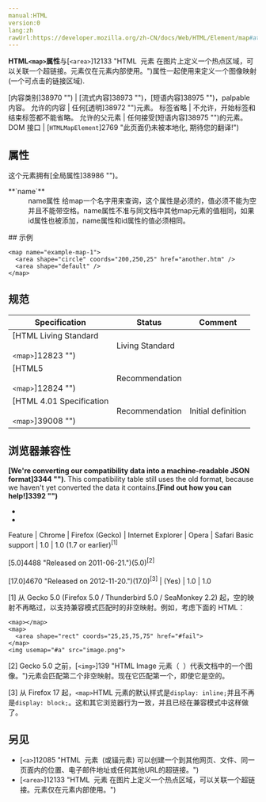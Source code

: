 ```yaml
---
manual:HTML
version:0
lang:zh
rawUrl:https://developer.mozilla.org/zh-CN/docs/Web/HTML/Element/map#attr-name
---
```






**HTML`<map>`属性**与[`<area>`]12133 "HTML <area> 元素 在图片上定义一个热点区域，可以关联一个超链接。<area>元素仅在<map>元素内部使用。")属性一起使用来定义一个图像映射(一个可点击的链接区域).


[内容类别]38970 "") | [流式内容]38973 "")，[短语内容]38975 "")，palpable 内容。 
允许的内容 | 任何[透明]38972 "")元素。 
标签省略 | 不允许，开始标签和结束标签都不能省略。 
允许的父元素 | 任何接受[短语内容]38975 "")的元素。 
DOM 接口 | [`HTMLMapElement`]2769 "此页面仍未被本地化, 期待您的翻译!") 


## 属性<a name="属性"></a>


这个元素拥有[全局属性]38986 "")。

<dl><dt id=''>**`name`**</dt><dd>name属性 给map一个名字用来查询，这个属性是必须的，值必须不能为空并且不能带空格。name属性不准与同文档中其他map元素的值相同，如果id属性也被添加，name属性和id属性的值必须相同。</dd></dl>
## 示例<a name="示例"></a>

```
<map name="example-map-1">
  <area shape="circle" coords="200,250,25" href="another.htm" />
  <area shape="default" />
</map>
```

## 规范<a name="规范"></a>

Specification | Status | Comment 
 ---  |  ---  |  ---  | 
[HTML Living Standard<br></br><small>&lt;map&gt;</small>]12823 "") | Living Standard |  
[HTML5<br></br><small>&lt;map&gt;</small>]12824 "") | Recommendation |  
[HTML 4.01 Specification<br></br><small>&lt;map&gt;</small>]39008 "") | Recommendation | Initial definition 


## 浏览器兼容性<a name="浏览器兼容性"></a>


**[We&#39;re converting our compatibility data into a machine-readable JSON format]3344 "")**. This compatibility table still uses the old format, because we haven&#39;t yet converted the data it contains.**[Find out how you can help!]3392 "")**


* 
* 

Feature | Chrome | Firefox (Gecko) | Internet Explorer | Opera | Safari 
Basic support | 1.0 | 1.0 (1.7 or earlier)<sup>[1]</sup><br></br>[5.0]4488 "Released on 2011-06-21.")(5.0)<sup>[2]</sup><br></br>[17.0]4670 "Released on 2012-11-20.")(17.0)<sup>[3]</sup> | (Yes) | 1.0 | 1.0 





[1] 从 Gecko 5.0 (Firefox 5.0 / Thunderbird 5.0 / SeaMonkey 2.2) 起，空的映射不再略过，以支持兼容模式匹配时的非空映射。例如，考虑下面的 HTML：


```
<map></map>
<map>
  <area shape="rect" coords="25,25,75,75" href="#fail">
</map>
<img usemap="#a" src="image.png">
```


[2] Gecko 5.0 之前，[`<img>`]139 "HTML Image 元素（ <img> ）代表文档中的一个图像。")元素会匹配第二个非空映射。现在它匹配第一个，即使它是空的。



[3] 从 Firefox 17 起，`<map>`HTML 元素的默认样式是`display: inline;`并且不再是`display: block;`。这和其它浏览器行为一致，并且已经在兼容模式中这样做了。


## 另见<a name="另见"></a>

* [`<a>`]12085 "HTML <a> 元素  (或锚元素) 可以创建一个到其他网页、文件、同一页面内的位置、电子邮件地址或任何其他URL的超链接。")
* [`<area>`]12133 "HTML <area> 元素 在图片上定义一个热点区域，可以关联一个超链接。<area>元素仅在<map>元素内部使用。")



